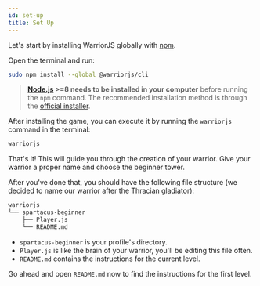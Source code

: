 ```yaml
---
id: set-up
title: Set Up
---
```


Let's start by installing WarriorJS globally with [npm](https://npmjs.com).

Open the terminal and run:

```sh
sudo npm install --global @warriorjs/cli
```

> **[Node.js](https://nodejs.org) >=8 needs to be installed in your computer**
> before running the `npm` command. The recommended installation method is
> through the [official installer](https://nodejs.org/en/download).

After installing the game, you can execute it by running the `warriorjs` command
in the terminal:

```sh
warriorjs
```

That's it! This will guide you through the creation of your warrior. Give your
warrior a proper name and choose the beginner tower.

After you've done that, you should have the following file structure (we decided
to name our warrior after the Thracian gladiator):

```sh
warriorjs
└── spartacus-beginner
    ├── Player.js
    └── README.md
```

* `spartacus-beginner` is your profile's directory.
* `Player.js` is like the brain of your warrior, you'll be editing this file
  often.
* `README.md` contains the instructions for the current level.

Go ahead and open `README.md` now to find the instructions for the first level.
